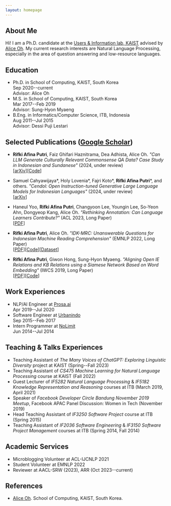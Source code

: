 ```yaml
---
layout: homepage
---
```


## About Me

Hi! I am a Ph.D. candidate at the [Users & Information lab, KAIST](https://uilab.kr/) advised by [Alice Oh](https://aliceoh9.github.io/). My current research interests are Natural Language Processing, especially in the area of question answering and low-resource languages.


## Education

- Ph.D. in School of Computing, KAIST, South Korea
  <br>
  Sep 2020--current
  <br>
  Advisor: Alice Oh
- M.S. in School of Computing, KAIST, South Korea
  <br>
  Mar 2017--Feb 2019
  <br>
  Advisor: Sung-Hyon Myaeng
- B.Eng. in Informatics/Computer Science, ITB, Indonesia
  <br>
  Aug 2011--Jul 2015
  <br>
  Advisor: Dessi Puji Lestari


## Selected Publications ([Google Scholar](https://scholar.google.com/citations?hl=en&user=FsBF4xwAAAAJ))
- **Rifki Afina Putri**, Faiz Ghifari Haznitrama, Dea Adhista, Alice Oh. _"Can LLM Generate Culturally Relevant Commonsense QA Data? Case Study in Indonesian and Sundanese"_ (2024, under review)
  <br>
  [[arXiv](https://arxiv.org/abs/2402.17302)][[Code](https://github.com/rifkiaputri/id-csqa)]

- Samuel Cahyawijaya\*, Holy Lovenia\*, Fajri Koto\*, **Rifki Afina Putri**\*, and others. _"Cendol: Open Instruction-tuned Generative Large Language Models for Indonesian Languages"_ (2024, under review)
  <br>
  [[arXiv](https://arxiv.org/abs/2404.06138)]
  
- Haneul Yoo, **Rifki Afina Putri**, Changyoon Lee, Youngin Lee, So-Yeon Ahn, Dongyeop Kang, Alice Oh. _"Rethinking Annotation: Can Language Learners Contribute?"_ (ACL 2023, Long Paper)
  <br>
  [[PDF](https://aclanthology.org/2023.acl-long.822/)]
  
- **Rifki Afina Putri**, Alice Oh. _"IDK-MRC: Unanswerable Questions for Indonesian Machine Reading Comprehension"_ (EMNLP 2022, Long Paper)
  <br>
  [[PDF](https://aclanthology.org/2022.emnlp-main.465/)][[Code](https://github.com/rifkiaputri/IDK-MRC)][[Dataset](https://huggingface.co/datasets/rifkiaputri/idk-mrc)]

- **Rifki Afina Putri**, Giwon Hong, Sung-Hyon Myaeng. _"Aligning Open IE Relations and KB Relations using a Siamese Network Based on Word Embedding"_ (IWCS 2019, Long Paper)
  <br>
  [[PDF](https://www.aclweb.org/anthology/W19-0412.pdf)][[Code](https://github.com/rifkiaputri/Relation-Aligner)]


## Work Experiences

- NLP/AI Engineer at [Prosa.ai](https://prosa.ai/)
  <br>
  Apr 2019--Jul 2020
- Software Engineer at [Urbanindo](https://urbanindo.com/)
  <br>
  Sep 2015--Feb 2017
- Intern Programmer at [NoLimit](https://nolimit.id/)
  <br>
  Jun 2014--Jul 2014
  
  
## Teaching & Talks Experiences
- Teaching Assistant of _The Many Voices of ChatGPT: Exploring Linguistic Diversity_ project at KAIST (Spring--Fall 2023)
- Teaching Assistant of _CS475 Machine Learning for Natural Language Processing_ course at KAIST (Fall 2022)
- Guest Lecturer of _IF5282 Natural Language Processing_ & _IF5182 Knowledge Representation and Reasoning_ courses at ITB (March 2019, April 2021)
- Speaker of _Facebook Developer Circle Bandung November 2019 Meetup_, Facebook APAC Panel Discussion: Women in Tech (November 2019)
- Head Teaching Assistant of _IF3250 Software Project_ course at ITB (Spring 2015)
- Teaching Assistant of _IF2036 Software Engineering_ & _IF3150 Software Project Management_ courses at ITB (Spring 2014, Fall 2014)


## Academic Services
- Microblogging Volunteer at ACL-IJCNLP 2021
- Student Volunteer at EMNLP 2022
- Reviewer at AACL-SRW (2023), ARR (Oct 2023--current)


## References

- [Alice Oh](https://aliceoh9.github.io/). School of Computing, KAIST, South Korea.
